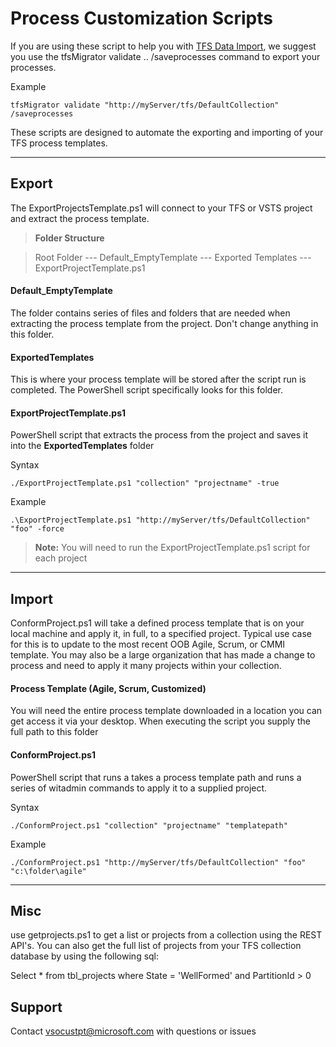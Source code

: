 Process Customization Scripts
===================

If  you are using these script to help you with [TFS Data Import](https://aka.ms/TFSDataImport), we suggest you use the tfsMigrator validate .. /saveprocesses command to export your processes.

Example
```
tfsMigrator validate "http://myServer/tfs/DefaultCollection" /saveprocesses
```

These scripts are designed to automate the exporting and importing of your TFS process templates.

----------


Export
-------------

The ExportProjectsTemplate.ps1 will connect to your TFS or VSTS project and extract the process template.
> **Folder Structure**

> Root Folder
> --- Default_EmptyTemplate
> --- Exported Templates
> --- ExportProjectTemplate.ps1
#### <i class="icon-folder"></i> Default_EmptyTemplate

The folder contains series of files and folders that are needed when extracting the process template from the project. Don't change anything in this folder.
#### <i class="icon-folder"></i> ExportedTemplates

This is where your process template will be stored after the script run is completed. The PowerShell script specifically looks for this folder. 

#### <i class="icon-file"></i> ExportProjectTemplate.ps1

PowerShell script that extracts the process from the project and saves it into the <i class="icon-folder"></i> **ExportedTemplates** folder

Syntax
```
./ExportProjectTemplate.ps1 "collection" "projectname" -true
```

Example
```
.\ExportProjectTemplate.ps1 "http://myServer/tfs/DefaultCollection" "foo" -force
```
> **Note:** You will need to run the ExportProjectTemplate.ps1 script for each project 

-------------

Import
-------------------

ConformProject.ps1 will take a defined process template that is on your local machine and apply it, in full, to a specified project. Typical use case for this is to update to the most recent OOB Agile, Scrum, or CMMI template. You may also be a large organization that has made a change to process and need to apply it many projects within your collection.

#### <i class="icon-folder"></i>Process Template (Agile, Scrum, Customized)
You will need the entire process template downloaded in a location you can get access it via your desktop. When executing the script you supply the full path to this folder 

#### <i class="icon-file"></i> ConformProject.ps1

PowerShell script that runs a takes a process template path and runs a series of witadmin commands to apply it to a supplied project.

Syntax
```
./ConformProject.ps1 "collection" "projectname" "templatepath"
```

Example
```
./ConformProject.ps1 "http://myServer/tfs/DefaultCollection" "foo" "c:\folder\agile"
```

-------------

Misc
-------------------
use getprojects.ps1 to get a list or projects from a collection using the REST API's. You can also get the full list of projects from your TFS collection database by using the following sql:

Select * from tbl_projects where State = 'WellFormed' and PartitionId > 0 

Support
-------------------
Contact vsocustpt@microsoft.com with questions or issues
